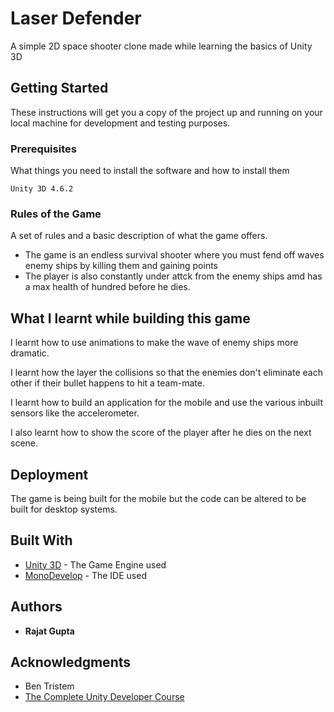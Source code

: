 # Laser Defender

A simple 2D space shooter clone made while learning the basics of Unity 3D

## Getting Started

These instructions will get you a copy of the project up and running on your local machine for development and testing purposes. 

### Prerequisites

What things you need to install the software and how to install them

```
Unity 3D 4.6.2
```

### Rules of the Game

A set of rules and a basic description of what the game offers.

* The game is an endless survival shooter where you must fend off waves enemy ships by killing them and gaining points
* The player is also constantly under attck from the enemy ships amd has a max health of hundred before he dies.


## What I learnt while building this game

I learnt how to use animations to make the wave of enemy ships more dramatic.

I learnt how the layer the collisions so that the enemies don't eliminate each other if their bullet happens to hit a team-mate.

I learnt how to build an application for the mobile and use the various inbuilt sensors like the accelerometer.

I also learnt how to show the score of the player after he dies on the next scene.

## Deployment

The game is being built for the mobile but the code can be altered to be built for desktop systems.

## Built With

* [Unity 3D](https://unity3d.com/) - The Game Engine used
* [MonoDevelop](http://www.monodevelop.com/) - The IDE used

## Authors

* **Rajat Gupta** 


## Acknowledgments

* Ben Tristem
* [The Complete Unity Developer Course](https://www.udemy.com/unitycourse/learn/v4/overview)

